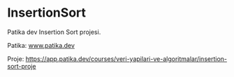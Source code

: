 # InsertionSort
Patika dev Insertion Sort projesi.

Patika: www.patika.dev

Proje: https://app.patika.dev/courses/veri-yapilari-ve-algoritmalar/insertion-sort-proje

